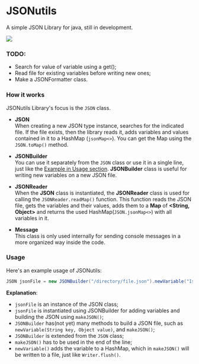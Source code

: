 # JSONutils
A simple JSON Library for java, still in development.

[![](https://jitpack.io/v/retrozinndev/JSONutils.svg)](https://jitpack.io/#retrozinndev/JSONutils)
### TODO:
 - Search for value of variable using a get();
 - Read file for existing variables before writing new ones;
 - Make a JSONFormatter class.

### How it works
JSONutils Library's focus is the `JSON` class.

- **JSON** <br>
When creating a new JSON type instance, searches for the indicated file. If the file exists, then
the library reads it, adds variables and values contained in it to a HashMap (`jsonMap<>`). You can get the Map using the `JSON.toMap()` method.

- **JSONBuilder** <br>
You can use it separately from the `JSON` class or use it in a single line, just like the [Example in Usage section](#Usage).
**JSONBuilder** class is useful for writing new variables on a new JSON file.

- **JSONReader** <br>
When the **JSON** class is instantiated, the **JSONReader** class is used for calling the `JSONReader.readMap()` function. This function reads the JSON 
file, gets the variables and their values, adds them to a **Map** of **<String, Object>** and returns the used HashMap(`JSON.jsonMap<>`) with all variables in it.

- **Message** <br>
This class is only used internally for sending console messages in a more organized way inside the code.

### Usage
Here's an example usage of JSONutils:
```java
JSON jsonFile = new JSONBuilder("/directory/file.json").newVariable("IsLibraryComplete", false).makeJSON();
```
**Explanation**:
 - `jsonFile` is an instance of the JSON class;
 - `jsonFile` is instantiated using JSONBuilder for adding variables and building the JSON using `makeJSON()`;
 - `JSONBuilder` has(not yet) many methods to build a JSON file, such as `newVariable(String key, Object value)`, and `makeJSON()`;
 - `JSONBuilder` is extended from the `JSON` class;
 - `makeJSON()` has to be used in the end of the line;
 - `newVariable()` adds the variable to a HashMap, which in `makeJSON()` will be written to a file, just like `Writer.flush()`.
